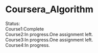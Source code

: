 # Coursera_Algorithm
Status:             
Course1:Complete                         
Course2:In progress.One assignment left.                    
Course3:In progress.One assignment left.                      
Course4:In progress.
